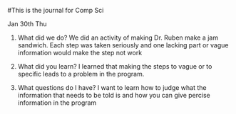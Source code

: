 #This is the journal for Comp Sci

Jan 30th Thu
1. What did we do?
We did an activity of making Dr. Ruben make a jam sandwich. Each step was taken seriously and one lacking part or vague information would make the step not work

1. What did you learn?
I learned that making the steps to vague or to specific leads to a problem in the program.

1. What questions do I have?
I want to learn how to judge what the information that needs to be told is and how you can give percise information in the program
